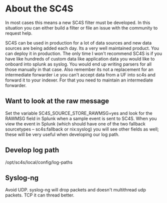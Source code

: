  
# About the SC4S  
In most cases this means a new SC4S filter must be developed. In this situation you can either build a filter or file an issue with the community to request help.


 SC4S can be used in production for a lot of data sources and new data sources are being added each day. Its a very well maintained product. You can deploy it in production. The only time I won't recommend SC4S is if you have like hundreds of custom data like application data you would like to onboard into splunk as syslog. You would end up writing parsers for all those manually in that case. Also remember its not a replacement for an intermediate forwarder i.e you can't accept data from a UF into sc4s and forward it to your indexer. For that you need to maintain an intermediate forwarder.


## Want to look at the raw message

Set the variable SC4S_SOURCE_STORE_RAWMSG=yes and look for the RAWMSG field in Splunk when a sample event is sent to SC4S. When you view the event in Splunk (which should have one of the two fallback sourcetypes – sc4s:fallback or nix:syslog) you will see other fields as well; these will be very useful when developing our log path.

## Develop log path

/opt/sc4s/local/config/log-paths

## Syslog-ng

Avoid UDP. syslog-ng will drop packets and doesn't multithread udp packets. TCP it can thread better.
